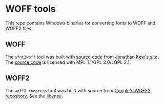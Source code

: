 # WOFF tools

This repo contains Windows binaries for converting fonts to WOFF and WOFF2 files.

## WOFF
The `sfnt2woff` tool was built with [source code](https://people.mozilla.org/~jkew/woff/woff-code-latest.zip) from [Jonathan Kew's site](https://people.mozilla.org/~jkew/woff/).
The [source code](https://people.mozilla.org/~jkew/woff/woff-code-latest.zip) is licensed with MPL 1.1/GPL 2.0/LGPL 2.1.

## WOFF2

The `woff2_compress` tool was built with source from [Google's WOFF2 repository](https://github.com/google/woff2).
See the [license](https://raw.githubusercontent.com/google/woff2/master/LICENSE).